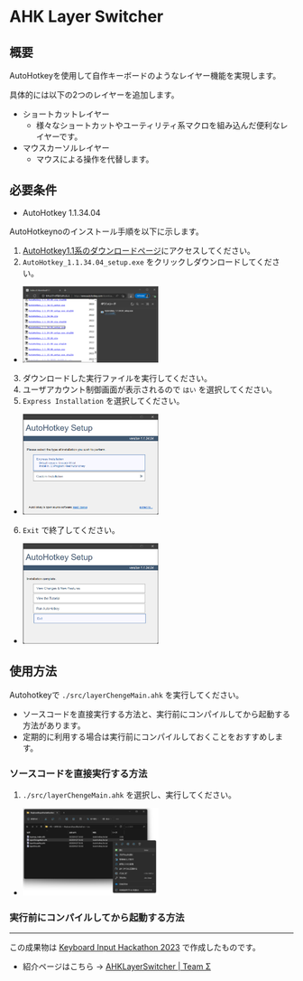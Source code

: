 # AHK Layer Switcher
## 概要

AutoHotkeyを使用して自作キーボードのようなレイヤー機能を実現します。

具体的には以下の2つのレイヤーを追加します。

* ショートカットレイヤー
  * 様々なショートカットやユーティリティ系マクロを組み込んだ便利なレイヤーです。
* マウスカーソルレイヤー
  * マウスによる操作を代替します。

## 必要条件

* AutoHotkey 1.1.34.04

AutoHotkeynoのインストール手順を以下に示します。

1. [AutoHotkey1.1系のダウンロードページ](https://www.autohotkey.com/download/1.1)にアクセスしてください。
2. `AutoHotkey_1.1.34.04_setup.exe` をクリックしダウンロードしてください。
  * <img alt="" src="asset/image_0.png" width="50%">
3. ダウンロードした実行ファイルを実行してください。
4. ユーザアカウント制御画面が表示されるので `はい` を選択してください。
5. `Express Installation` を選択してください。
  * <img alt="" src="asset/image_1.png" width="50%">
6. `Exit` で終了してください。
  * <img alt="" src="asset/image_2.png" width="50%">

## 使用方法

Autohotkeyで `./src/layerChengeMain.ahk` を実行してください。

  * ソースコードを直接実行する方法と、実行前にコンパイルしてから起動する方法があります。
  * 定期的に利用する場合は実行前にコンパイルしておくことをおすすめします。

### ソースコードを直接実行する方法

1. `./src/layerChengeMain.ahk` を選択し、実行してください。
  * <img alt="" src="asset/image_3.png" width="50%">

### 実行前にコンパイルしてから起動する方法


---

この成果物は [Keyboard Input Hackathon 2023](https://k-i-hackathon.notion.site/Keyboard-Input-Hackathon-2023) で作成したものです。
* 紹介ページはこちら -> [AHKLayerSwitcher | Team Σ](https://k-i-hackathon.notion.site/AHKLayerSwitcher-Team-407c2b59ec5c4a21be75dffd5bc57e47)
